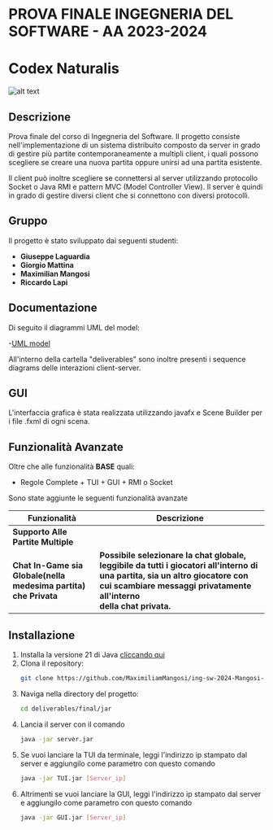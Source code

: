 # PROVA FINALE INGEGNERIA DEL SOFTWARE - AA 2023-2024

# Codex Naturalis
![alt text](https://github.com/MaximiliamMangosi/ing-sw-2024-Mangosi-Laguardia-Lapi-Mattina/blob/main/CodexNaturalis/src/main/resources/Icon/codex_nat_icon.png)
## Descrizione
Prova finale del corso di Ingegneria del Software.
Il progetto consiste nell'implementazione di un sistema distribuito composto da server in grado di gestire più partite 
contemporaneamente a multipli client, i quali possono scegliere se creare una nuova partita
oppure unirsi ad una partita esistente.

Il client può inoltre scegliere se connettersi al server utilizzando protocollo Socket o Java RMI e pattern MVC (Model Controller View).
Il server è quindi in grado di gestire diversi client che si connettono con diversi protocolli. 

## Gruppo
Il progetto è stato sviluppato dai seguenti studenti:

- **Giuseppe Laguardia**
- **Giorgio Mattina**
- **Maximilian Mangosi**
- **Riccardo Lapi**


## Documentazione
Di seguito il diagrammi UML del model: 

-[UML model](https://github.com/MaximiliamMangosi/ing-sw-2024-Mangosi-Laguardia-Lapi-Mattina/blob/main/deliverables/model%20UML.jpg)

All'interno della cartella "deliverables" sono inoltre presenti i sequence diagrams delle interazioni client-server.

## GUI
L'interfaccia grafica è stata realizzata utilizzando javafx e Scene Builder per i file .fxml di ogni scena.

## Funzionalità Avanzate
Oltre che alle funzionalità **BASE** quali:
- Regole Complete + TUI + GUI + RMI o Socket

Sono state aggiunte le seguenti funzionalità avanzate

| Funzionalità                                                         | Descrizione                                                                                                                                                                                              |
|----------------------------------------------------------------------|----------------------------------------------------------------------------------------------------------------------------------------------------------------------------------------------------------|
| **Supporto Alle Partite Multiple**                                   |                                                                                                                                                                                                          |
| **Chat In-Game sia Globale(nella medesima partita)<br/>che Privata** | **Possibile selezionare la chat globale, leggibile da tutti i giocatori all'interno di una partita, sia un altro giocatore con cui scambiare messaggi privatamente all'interno<br/>della chat privata.** |

## Installazione
1. Installa la versione 21 di Java [cliccando qui](https://www.java.com/en/download/help/download_options.html)
2. Clona il repository:
    ```bash
    git clone https://github.com/MaximiliamMangosi/ing-sw-2024-Mangosi-Laguardia-Lapi-Mattina/tree/main
    ```
3. Naviga nella directory del progetto:
    ```bash
    cd deliverables/final/jar
    ```
4. Lancia il server con il comando 
   ```bash
   java -jar server.jar
    ```
5. Se vuoi lanciare la TUI da terminale, leggi l'indirizzo ip stampato dal server e aggiungilo come parametro con questo comando
   ```bash
   java -jar TUI.jar [Server_ip]
   ```
6. Altrimenti se vuoi lanciare la GUI, leggi l'indirizzo ip stampato dal server e aggiungilo come parametro con questo comando
   ```bash
   java -jar GUI.jar [Server_ip]
   ```